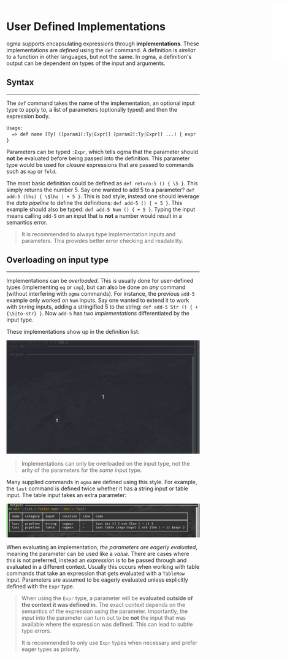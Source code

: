 <iframe src="../.ibox.html?raw=true" style="border:none; position:fixed; width:40px; right:0; z-index=999;"></iframe>

# User Defined Implementations

ogma supports encapsulating expressions through **implementations**. These implementations are
_defined_ using the `def` command. A definition is _similar_ to a function in other languages, but
not the same. In ogma, a definition's output can be dependent on types of the input and arguments.

## Syntax

---

The `def` command takes the name of the implementation, an optional
input type to apply to, a list of parameters (optionally typed) and then the expression body.

```plaintext
Usage:
  => def name [Ty] ([param1[:Ty|Expr]] [param2[:Ty|Expr]] ...) { expr }
```

Parameters can be typed `:Expr`, which tells ogma that the parameter should **not** be evaluated
before being passed into the definition. This parameter type would be used for _closure_
expressions that are passed to commands such as `map` or `fold`.

The most basic definition could be defined as `def return-5 () { \5 }`. This simply returns the
number 5. Say one wanted to add 5 to a parameter? `def add-5 (lhs) { \$lhs | + 5 }`. This is bad
style, instead one should leverage the _data pipeline_ to define the definitions: `def add-5 () { + 5 }`. This example should also be typed: `def add-5 Num () { + 5 }`. Typing the input means calling
`add-5` on an input that is **not** a number would result in a semantics error.

> It is recommended to always type implementation inputs and parameters. This provides better error
> checking and readability.

## Overloading on input type

---

Implementations can be _overloaded_. This is usually done for user-defined types (implementing
`eq` or `cmp`), but can also be done on _any_ command (without interfering with `ogma` commands).
For instance, the previous `add-5` example only worked on `Num` inputs. Say one wanted to extend it
to work with `Str`ing inputs, adding a stringified 5 to the string: `def add-5 Str () { + {\5|to-str} }`.
Now `add-5` has two _implementations_ differentiated by the input type.

These implementations show up in the definition list:

![](../assets/usr-def.impls.gif?raw=true)

> Implementations can only be overloaded on the input type, not the arity of the parameters for the
> _same_ input type.

Many supplied commands in `ogma` are defined using this style. For example, the `last` command is
defined twice whether it has a string input or table input. The table input takes an extra
parameter:

![](../assets/usr-def.impls2.png?raw=true)

When evaluating an implementation, _the parameters are eagerly evaluated_, meaning the parameter
can be used like a _value_. There are cases where this is not preferred, instead an _expression_ is
to be passed through and evaluated in a different context. Usually this occurs when working with
table commands that take an expression that gets evaluated with a `TableRow` input. Parameters are
assumed to be eagerly evaluated unless explicitly defined with the `Expr` type.

> When using the `Expr` type, a parameter will be **evaluated outside of the context it was defined
> in**. The exact context depends on the semantics of the expression using the parameter.
> Importantly, the _input_ into the parameter can turn out to be **not** the input that was
> available where the expression was defined. This can lead to subtle type errors.
>
> It is recommended to only use `Expr` types when necessary and prefer eager types as priority.
